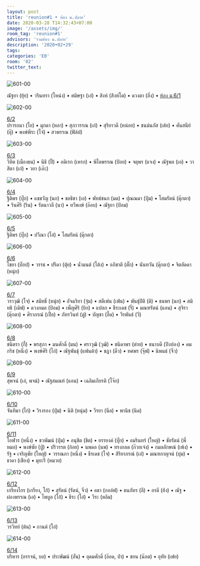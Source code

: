 ```yaml
---
layout: post
title: 'reunion#1 • ห้อง ม.ปลาย'
date: 2020-03-28 T14:32:43+07:00
image: '/assets/img/'
room_tag: 'reunion#1'
advisors: 'รวมห้อง ม.ปลาย'
description: '2020•02•29'
tags:
categories: 'E0'
room: '02'
twitter_text:
---
```

![601-00](https://res.cloudinary.com/dbruw74ms/image/upload/r_8,c_fit,w_760/v1585476267/2020-02-29-601_gc4bnf.png)

ณัฐยา (ยุ้ย) • วรินทรา (โหน่ง) • ศมิษฐา (เอ๋) • สิงห์ (สิงห์โต) • ดวงตา (อึ่ง) • <a href="{{ 'b-601' | relative_url }}">ห้อง ม.6/1</a>

![602-00](https://res.cloudinary.com/dbruw74ms/image/upload/r_8,c_fit,w_760/v1585476256/2020-02-29-602_meww3f.png)
<div class="tags">
<a href="{{ 'a-602' | relative_url }}">6/2</a>
</div>
ปรารถนา (โย) • มุกดา (หลา) • สุภาวรรณ (เก๋) • สุริยาวดี (หน่อย) • ชนม์นภัส (เต้ย) • ศันสนีย์ (อุ๊) • พงษ์พีระ (โจ๋) • สวพรรณ (ฟิล์ป)

![603-00](https://res.cloudinary.com/dbruw74ms/image/upload/r_8,c_fit,w_760/v1585476244/2020-02-29-603_kineuv.png)
<div class="tags">
<a href="{{ '603' | relative_url }}">6/3</a>
</div>
วิทิต (เมืองธน) • นิธิ (ปิ๊) • อดิเรก (เหรก) • พิไลพรรณ (ป้อย) • จตุพร (แจง) • ณัฐพล (เอ) • วาสิตา (เก๋) • วยา (เอ๊ะ)

![604-00](https://res.cloudinary.com/dbruw74ms/image/upload/r_8,c_fit,w_760/v1585476222/2020-02-29-604_a2eji4.png)
<div class="tags">
<a href="{{ 'c-604' | relative_url }}">6/4</a>
</div>
ฐิติพร (ปุ๊ก) • แขขวัญ (นก) • ชลธิชา (เอ) • พัทธ์ชนก (มด) • ปุณณมา (ปุ้ม) • โสมรัตน์ (ตุ๊กตา) •  รินศิริ (ริน) • รัตนาวลี (นา) • ทวีพงษ์ (อ๊อบ) • ณัฐยา (ป้อม)

![605-00](https://res.cloudinary.com/dbruw74ms/image/upload/r_8,c_fit,w_760/v1585476210/2020-02-29-605_sl31bn.png)
<div class="tags">
<a href="{{ 'b-605' | relative_url }}">6/5</a>
</div>
ฐิติพร (ปุ๊ก) • ปวีณา (โอ๋) • โสมรัตน์ (ตุ๊กตา)

![606-00](https://res.cloudinary.com/dbruw74ms/image/upload/r_8,c_fit,w_760/v1585476196/2020-02-29-606_chtivu.png)
<div class="tags">
<a href="{{ 'a-606' | relative_url }}">6/6</a>
</div>
ไชยา (ป๊อป) • วรรธ • ปรีดา (ตุ้ย) • น้ำมนต์ (โต้ง) • อภิชาติ (ตั๊ก) • นันทวัน (ตุ๊กตา) • จิตลัดดา (หนุ่ย)

![607-00](https://res.cloudinary.com/dbruw74ms/image/upload/r_8,c_fit,w_760/v1585476186/2020-02-29-607_br1p18.png)
<div class="tags">
<a href="{{ '607' | relative_url }}">6/7</a>
</div>
วราวุฒิ (โจ) • สมิทธิ์ (หนุ่ย) • อัจฉริยา (จุ๋ม) • สตีเฟน (เฟ่น) • พันธุ์ปิติ (ติ) • ธนพร (นก) • สมิทธิ (เมิฟ) • ดวงกมล (ป้อม) • เพ็ญศิริ (ยิก) • แปลก • ธีระเดช (รี่) • มณฑรัตน์ (แอน) • สุจิรา (ตุ๊กตา) • ศิราภรณ์ (เปิ้ล) • ภัทรวินท์ (ตู๋) • บัญชา (อี๊ด) • วีรพันธ์ (วี)

![608-00](https://res.cloudinary.com/dbruw74ms/image/upload/r_8,c_fit,w_760/v1585476169/2020-02-29-608_in6mvq.png)
<div class="tags">
<a href="{{ 'a-608' | relative_url }}">6/8</a>
</div>
ชนิตรา (กี้) • พรสุภา • มนศักดิ์ (มน) • ศราวุฒิ (วุฒิ) • ชนิดาพร (ต่าย) • ธนาบดี (ปิงปอง) • คมกริช (หนึ่ง) • พงษ์ศิริ (ไก่) • ณัฐพันธุ์ (แฟนต้า) • ชฎา (ดิ๋ว) • ทศพร (จุ๊ฟ) • นิพนธ์ (จิ๋ว)

![609-00](https://res.cloudinary.com/dbruw74ms/image/upload/r_8,c_fit,w_760/v1585476157/2020-02-29-609_j2o2yh.png)
<div class="tags">
<a href="{{ '609' | relative_url }}">6/9</a>
</div>
สุพจน์ (เอ๋, พจน์) • ณัฐสมณท์ (แอน) • เฉลิมเกียรติ (โจ๊ก)

![610-00](https://res.cloudinary.com/dbruw74ms/image/upload/r_8,c_fit,w_760/v1585476149/2020-02-29-610_o4zf9w.png)
<div class="tags">
<a href="{{ 'b-610' | relative_url }}">6/10</a>
</div>
จันทิมา (ไก่) • วิรงรอง (ปุ๋ม) • นิติ (หนุ่ม) • วีรยา (นีล) • พานิช (นิด)

![611-00](https://res.cloudinary.com/dbruw74ms/image/upload/r_8,c_fit,w_760/v1585476141/2020-02-29-611_x4aaoj.png)
<div class="tags">
<a href="{{ 'a-611' | relative_url }}">6/11</a>
</div>
โอฬาร (หนึ่ง) • ชวพัฒน์ (ปุ๋ม) • อนุชิต (ชิต) • ยรรยงค์ (ปุ๊ก) • อมรินทร์ (ใหญ่) • ชัยรัตน์ (พี่หมอ) • พงษ์ชัย (ปู่) • ปริวรรต (ก้อย) • นพดล (นพ) • ทรงกลด (ก๊วยเจ๋ง) • กมลลักษณ์ (เพ้ง) • รัฐ • เจริญชัย (ใหญ่) • วรรณภา (หนึ่ง) • ธีรเดช (โจ) • สิริยาภรณ์ (เอ๋) • มณฑกาญจน์ (บุ๋ม) • ธาดา (เชียง) • มุยะรี (หมวย)

![612-00](https://res.cloudinary.com/dbruw74ms/image/upload/r_8,c_fit,w_760/v1585476030/2020-02-29-612_sb90yi.png)
<div class="tags">
<a href="{{ '612' | relative_url }}">6/12</a>
</div>
เกรียงไกร (เกรียง, โก้) • สุรัตน์ (รัตน์, จิ๋ว) • คธา (กอล์ฟ) • ธนภัทร (ลี) • อรดี (ฮ้ง) • ณัฐ • ผ่องพรรณ (เอ) • ไพบูล (โก้) • ธีระ (โอ๋) • วีระ (หลิม)

![613-00](https://res.cloudinary.com/dbruw74ms/image/upload/r_8,c_fit,w_760/v1585584733/2020-02-29-613_nrwjxe.png)
<div class="tags">
<a href="{{ '613' | relative_url }}">6/13</a>
</div>
วรวิทย์ (ต้น) • กานต์ (โอ๋)

![614-00](https://res.cloudinary.com/dbruw74ms/image/upload/r_8,c_fit,w_760/v1585372109/2020-02-29-614_mcizmv.png)
<div class="tags">
<a href="{{ '614' | relative_url }}">6/14</a>
</div>
บริหาร (อรรจน์, บอ) • ประพัฒน์ (อั๋น) • อุดมศักดิ์ (อ๊อด, ป๋า) • ชยน (น๊อต) • อุทัย (เฟย)
